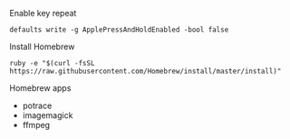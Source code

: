 Enable key repeat

```
defaults write -g ApplePressAndHoldEnabled -bool false
```

Install Homebrew

```
ruby -e "$(curl -fsSL https://raw.githubusercontent.com/Homebrew/install/master/install)"
```

Homebrew apps

* potrace
* imagemagick
* ffmpeg

